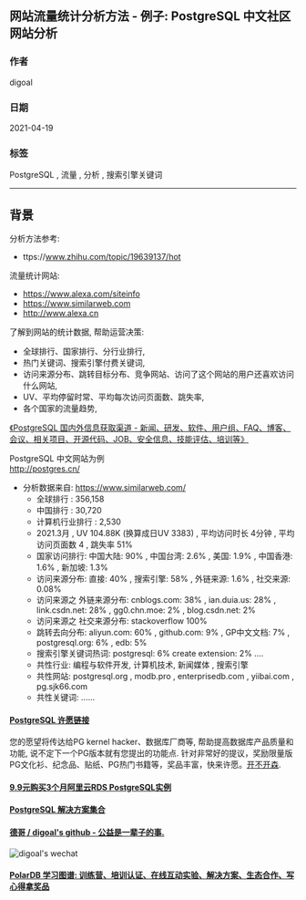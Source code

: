## 网站流量统计分析方法 - 例子: PostgreSQL 中文社区网站分析  
  
### 作者  
digoal  
  
### 日期  
2021-04-19   
  
### 标签  
PostgreSQL , 流量 , 分析 , 搜索引擎关键词    
  
----  
  
## 背景  
分析方法参考:  
- ttps://www.zhihu.com/topic/19639137/hot  
  
流量统计网站:   
- https://www.alexa.com/siteinfo  
- https://www.similarweb.com  
- http://www.alexa.cn  
  
了解到网站的统计数据, 帮助运营决策:  
- 全球排行、国家排行、分行业排行,   
- 热门关键词、搜索引擎付费关键词,   
- 访问来源分布、跳转目标分布、竞争网站、访问了这个网站的用户还喜欢访问什么网站,   
- UV、平均停留时常、平均每次访问页面数、跳失率,  
- 各个国家的流量趋势,    
  
[《PostgreSQL 国内外信息获取渠道 - 新闻、研发、软件、用户组、FAQ、博客、会议、相关项目、开源代码、JOB、安全信息、技能评估、培训等》](../202104/20210417_03.md)    
  
PostgreSQL 中文网站为例  
http://postgres.cn/  
- 分析数据来自: https://www.similarweb.com/  
    - 全球排行 : 356,158  
    - 中国排行 : 30,720  
    - 计算机行业排行 : 2,530  
    - 2021.3月 , UV 104.88K (换算成日UV 3383) , 平均访问时长 4分钟 , 平均访问页面数 4 , 跳失率 51%  
    - 国家访问排行: 中国大陆: 90% , 中国台湾: 2.6% , 美国: 1.9% , 中国香港: 1.6% , 新加坡: 1.3%  
    - 访问来源分布: 直接: 40% , 搜索引擎: 58% , 外链来源: 1.6% , 社交来源: 0.08%  
    - 访问来源之 外链来源分布: cnblogs.com: 38% , ian.duia.us: 28% , link.csdn.net: 28% , gg0.chn.moe: 2% , blog.csdn.net: 2%   
    - 访问来源之 社交来源分布: stackoverflow 100%  
    - 跳转去向分布: aliyun.com: 60% , github.com: 9% , GP中文文档: 7% , postgresql.org: 6% , edb: 5%    
    - 搜索引擎关键词热词: postgresql: 6% create extension: 2% ....   
    - 共性行业: 编程与软件开发, 计算机技术, 新闻媒体 , 搜索引擎   
    - 共性网站: postgresql.org , modb.pro , enterprisedb.com , yiibai.com , pg.sjk66.com    
    - 共性关键词: ......    
  
  
  
#### [PostgreSQL 许愿链接](https://github.com/digoal/blog/issues/76 "269ac3d1c492e938c0191101c7238216")
您的愿望将传达给PG kernel hacker、数据库厂商等, 帮助提高数据库产品质量和功能, 说不定下一个PG版本就有您提出的功能点. 针对非常好的提议，奖励限量版PG文化衫、纪念品、贴纸、PG热门书籍等，奖品丰富，快来许愿。[开不开森](https://github.com/digoal/blog/issues/76 "269ac3d1c492e938c0191101c7238216").  
  
  
#### [9.9元购买3个月阿里云RDS PostgreSQL实例](https://www.aliyun.com/database/postgresqlactivity "57258f76c37864c6e6d23383d05714ea")
  
  
#### [PostgreSQL 解决方案集合](https://yq.aliyun.com/topic/118 "40cff096e9ed7122c512b35d8561d9c8")
  
  
#### [德哥 / digoal's github - 公益是一辈子的事.](https://github.com/digoal/blog/blob/master/README.md "22709685feb7cab07d30f30387f0a9ae")
  
  
![digoal's wechat](../pic/digoal_weixin.jpg "f7ad92eeba24523fd47a6e1a0e691b59")
  
  
#### [PolarDB 学习图谱: 训练营、培训认证、在线互动实验、解决方案、生态合作、写心得拿奖品](https://www.aliyun.com/database/openpolardb/activity "8642f60e04ed0c814bf9cb9677976bd4")
  
